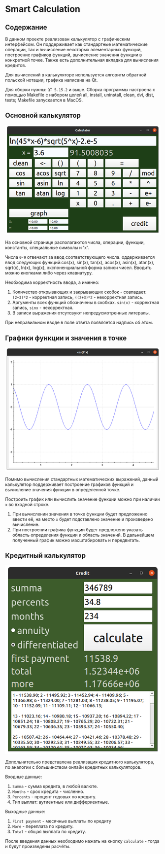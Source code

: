 # Smart Calculation

## Содержание

В данном проекте реализован калькулятор с графическим интерфейсом. Он поддерживает как стандартные математические операции, так и вычисление некоторых элементарных функций, построение графиков функций, вычисление значения функции в конкретной точке. Также есть дополнительная вкладка для вычисления кредитов. 

Для вычислений в калькуляторе используется алгоритм обратной польской нотации, графика написана на Qt.

Для сборки нужны: `QT 5.15.2` и выше.
Сборка программы настроена с помощью Makefile с набором целей all, install, uninstall, clean, dvi, dist, tests; Makefile запускается в MacOS.


## Основной калькулятор

![preview](images/calc.png)

На основной странице располагаются числа, операции, функции, константы, специальные символы и 'x'.

Числа `0-9` отвечают за ввод соответствующего числа.
оддерживается ввод следующих функций:cos(x), sin(x), tan(x), acos(x), asin(x), atan(x), sqrt(x), ln(x), log(x), экспоненциальной форма записи чисел.
Вводить можно кнопками либо через клавиатуру.

Необходима корректность ввода, а именно:

 1) Количество открывающих и закрывающих скобок - совпадает. `(2+3)*2` - корректная запись, `((2+3)*2` - некорректная запись. 
 2) Аргументы всех функций обозначены в скобках. `sin(x)` - корректная запись, `sinx` - некорректная.
 3) В записи выражения отсутсвуют непредусмотренные литералы.

При неправильном вводе в поле ответа появляется надпись об этом.

## Графики функции и значения в точке

![preview](images/plot.png)

Помимо вычисления стандартных математических выражений, данный калькулятор поддерживает построение графиков функций и вычисление значения функции в определенной точке. 

Построить график или вычислить значение функции можно при наличии `x` во входной строке.

 1) При вычислении значения в точке функции будет предложенно ввести её, на место `x` будет подставлено значение и произведено вычисление. 
 2) При построении графика функции будет предложено указать область определения функции и область значений. В дальнейшем полученный график можно масштабировать и передвигать.


## Кредитный калькулятор 

![preview](images/credit.png)

Допольнительно представлена реализация кредитного калькулятора, по аналогии с большинством онлайн кредитных калькуляторов.

Входные данные:

 1) `Summa` - сумма кредита, в любой валюте.
 2) `Months` - срок кредита - численно.
 4) `Percents` - процент годовых по кредиту.
 5) Тип выплат: аутиентные или диффериентные.

Выходные данные:

 1) `First payment` - месячные выплаты по кредиту 
 2) `More` - переплата по кредиту.
 3) `Total` - общая выплата по кредиту.

После введения данных необходимо нажать на кнопку `calculate` - тогда и будут произведены расчёты.

